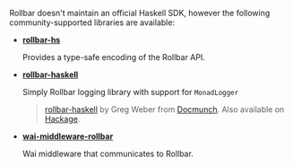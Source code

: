 Rollbar doesn't maintain an official Haskell SDK, however the following
community-supported libraries are available:


- [**rollbar-hs**](https://hackage.haskell.org/package/rollbar-hs-0.3.1.0)

    Provides a type-safe encoding of the Rollbar API.

- [**rollbar-haskell**](https://hackage.haskell.org/package/rollbar)

    Simply Rollbar logging library with support for `MonadLogger`

    > <a href="https://github.com/docmunch/rollbar-haskell" target="_blank" rel="noopener">rollbar-haskell</a> by Greg Weber from <a href="http://www.docmunch.com" target="_blank" rel="noopener">Docmunch</a>. Also available on <a href="http://hackage.haskell.org/package/rollbar-0.3" target="_blank" rel="noopener">Hackage</a>.


- [**wai-middleware-rollbar**](https://hackage.haskell.org/package/wai-middleware-rollbar-0.10.0)

    Wai middleware that communicates to Rollbar.

